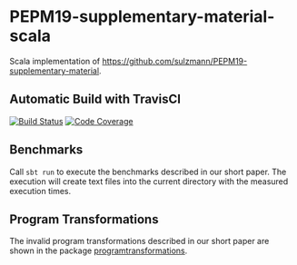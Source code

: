 # PEPM19-supplementary-material-scala

Scala implementation of <https://github.com/sulzmann/PEPM19-supplementary-material>.

## Automatic Build with TravisCI
[![Build Status](https://travis-ci.org/tdauth/PEPM19-supplementary-material-scala.svg?branch=master)](https://travis-ci.org/tdauth/PEPM19-supplementary-material-scala)
[![Code Coverage](https://img.shields.io/codecov/c/github/tdauth/PEPM19-supplementary-material-scala/master.svg)](https://codecov.io/github/tdauth/PEPM19-supplementary-material-scala?branch=master)

## Benchmarks
Call `sbt run` to execute the benchmarks described in our short paper.
The execution will create text files into the current directory with the measured execution times.

## Program Transformations
The invalid program transformations described in our short paper are shown in the package [programtransformations](./src/main/scala/tdauth/pepm19/programtransformations).